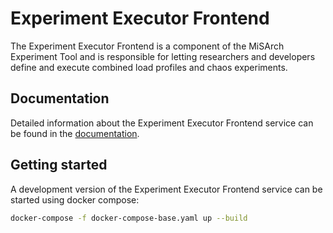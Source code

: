 # Experiment Executor Frontend

The Experiment Executor Frontend is a component of the MiSArch Experiment Tool and is responsible for letting researchers and developers 
define and execute combined load profiles and chaos experiments.

## Documentation

Detailed information about the Experiment Executor Frontend service can be found in the [documentation](https://misarch.github.io/docs/docs/dev-manuals/other-repositories/experiment-executor-frontend).


## Getting started

A development version of the Experiment Executor Frontend service can be started using docker compose:

```bash
docker-compose -f docker-compose-base.yaml up --build
```